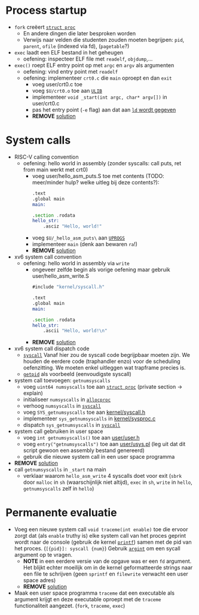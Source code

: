 # Process startup

- `fork` creëert [`struct proc`][struct proc]
    - En andere dingen die later besproken worden
    - Verwijs naar velden die studenten zouden moeten begrijpen: `pid`, `parent`, `ofile` (indexed via fd), (`pagetable`?)
- `exec` laadt een ELF bestand in het geheugen
    - oefening: inspecteer ELF file met `readelf`, `objdump`,...
- `exec()` roept ELF entry point op met `argc` en `argv` als argumenten
    - oefening: vind entry point met `readelf`
    - oefening: implementeer `crt0.c` die `main` oproept en dan `exit`
        - voeg user/crt0.c toe
        - voeg `$U/crt0.o` toe aan [`ULIB`][ULIB]
        - implementeer `void _start(int argc, char* argv[])` in user/crt0.c
        - pas het entry point (`-e` flag) aan dat aan [`ld` wordt gegeven][ld rule]
        - **REMOVE** [solution](https://github.com/besturingssystemen/xv6-solutions/commit/0f280ef88f8c2df1b7b0ee45cef6d0a5781c3f32)

# System calls

- RISC-V calling convention
    - oefening: hello world in assembly (zonder syscalls: call puts, ret from main werkt met crt0)
        - voeg user/hello_asm_puts.S toe met contents (TODO: meer/minder hulp? welke uitleg bij deze contents?):
            ```asm
            .text
            .global main
            main:

            .section .rodata
            hello_str:
                .asciz "Hello, world!"
            ```
        - voeg `$U/_hello_asm_puts\` aan [`UPROGS`][UPROGS]
        - implementeer `main` (denk aan bewaren `ra`!)
        - **REMOVE** [solution](https://github.com/besturingssystemen/xv6-solutions/commit/f5671422e83c36303acd41abd29faa49eb2eb5c3)
- xv6 system call convention
    - oefening: hello world in assembly via `write`
        - ongeveer zelfde begin als vorige oefening maar gebruik user/hello_asm_write.S
            ```asm
            #include "kernel/syscall.h"

            .text
            .global main
            main:

            .section .rodata
            hello_str:
                .ascii "Hello, world!\n"
            ```
        - **REMOVE** [solution](https://github.com/besturingssystemen/xv6-solutions/commit/b3b23725a8ecd62b54e67dfaf1acab4fbc5ead5f)
- xv6 system call dispatch code
    - [`syscall`][syscall]
      Vanaf hier zou de syscall code begrijpbaar moeten zijn.
      We houden de eerdere code (traphandler enzo) voor de scheduling oefenzitting.
      We moeten enkel uitleggen wat trapframe precies is.
    - [`getpid`][sys_getpid] als voorbeeld (eenvoudigste syscall)
- system call toevoegen: `getnumsyscalls`
    - voeg `uint64 numsyscalls` toe aan [`struct proc`][struct proc] (private section -> explain)
    - initialiseer `numsyscalls` in [`allocproc`][allocproc]
    - verhoog `numsyscalls` in [`syscall`][syscall]
    - voeg `SYS_getnumsyscalls` toe aan [kernel/syscall.h][syscall.h]
    - implementeer `sys_getnumsyscalls` in [kernel/sysproc.c][sysproc.c]
    - dispatch `sys_getnumsyscalls` in [`syscall`][syscall]
- system call gebruiken in user space
    - voeg `int getnumsyscalls()` toe aan [user/user.h][user.h]
    - voeg `entry("getnumsyscalls")` toe aan [user/usys.pl][usys.pl] (leg uit dat dit script gewoon een assembly bestand genereerd)
    - gebruik die nieuwe system call in een user space programma
- **REMOVE** [solution](https://github.com/besturingssystemen/xv6-solutions/commit/fc2ac55f12d039b83a6068f9e3b9f08fd442b44c)
- call `getnumsyscalls` in `_start` na main
    - verklaar waarom `hello_asm_write` 4 syscalls doet voor exit (`sbrk` door `malloc` in `sh` (waarschijnlijk niet altijd), `exec` in `sh`, `write` in `hello`, `getnumsyscalls` zelf in `hello`)

# Permanente evaluatie

- Voeg een nieuwe system call `void traceme(int enable)` toe die ervoor zorgt dat (als `enable` truthy is) elke system call van het proces geprint wordt naar de console (gebruik de kernel [`printf`][kernel printf]) samen met de pid van het proces. (`[{pid}]: syscall {num}`)
  Gebruik [`argint`][argint] om een sycall argument op te vragen.
    - **NOTE** in een eerdere versie van de opgave was er een `fd` argument. Het blijkt echter moeilijk om in de kernel geformatteerde strings naar een file te schrijven (geen `sprintf` en `filewrite` verwacht een user space adres)
    - **REMOVE** [solution](https://github.com/besturingssystemen/xv6-solutions/commit/a6ec06062f1fd1925687347143ec431359c1a7f8)
- Maak een user space programma `traceme` dat een executable als argument krijgt en deze executable oproept met de `traceme` functionaliteit aangezet. (`fork`, `traceme`, `exec`)


[struct proc]: https://github.com/besturingssystemen/xv6-riscv/blob/280d2aa694114e7a6e7eb2a9c4f62e3c314983c6/kernel/proc.h#L86
[syscall]: https://github.com/besturingssystemen/xv6-riscv/blob/280d2aa694114e7a6e7eb2a9c4f62e3c314983c6/kernel/syscall.c#L133
[syscall.h]: https://github.com/besturingssystemen/xv6-riscv/blob/280d2aa694114e7a6e7eb2a9c4f62e3c314983c6/kernel/syscall.h
[allocproc]: https://github.com/besturingssystemen/xv6-riscv/blob/280d2aa694114e7a6e7eb2a9c4f62e3c314983c6/kernel/proc.c#L100
[sys_getpid]: https://github.com/besturingssystemen/xv6-riscv/blob/280d2aa694114e7a6e7eb2a9c4f62e3c314983c6/kernel/sysproc.c#L21
[sysproc.c]: https://github.com/besturingssystemen/xv6-riscv/blob/280d2aa694114e7a6e7eb2a9c4f62e3c314983c6/kernel/sysproc.c
[user.h]: https://github.com/besturingssystemen/xv6-riscv/blob/280d2aa694114e7a6e7eb2a9c4f62e3c314983c6/user/user.h
[usys.pl]: https://github.com/besturingssystemen/xv6-riscv/blob/280d2aa694114e7a6e7eb2a9c4f62e3c314983c6/user/usys.pl
[ULIB]: https://github.com/besturingssystemen/xv6-riscv/blob/2baca184bce1e0d11f55460a6b8ec0c260f08a10/Makefile#L92
[ld rule]: https://github.com/besturingssystemen/xv6-riscv/blob/2baca184bce1e0d11f55460a6b8ec0c260f08a10/Makefile#L95
[UPROGS]: https://github.com/besturingssystemen/xv6-riscv/blob/4edbcfd22ccadded04c36aeef8872c5ab4a92f28/Makefile#L120
[kernel printf]: https://github.com/besturingssystemen/xv6-riscv/blob/3c44dade20d87b259a3713c6d84ecccfd3056bef/kernel/printf.c#L64
[argint]: https://github.com/besturingssystemen/xv6-riscv/blob/3c44dade20d87b259a3713c6d84ecccfd3056bef/kernel/syscall.c#L58

